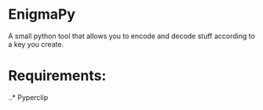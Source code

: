 # EnigmaPy

A small python tool that allows you to encode and decode stuff according to a key you create.

# Requirements:

..\* Pyperclip
